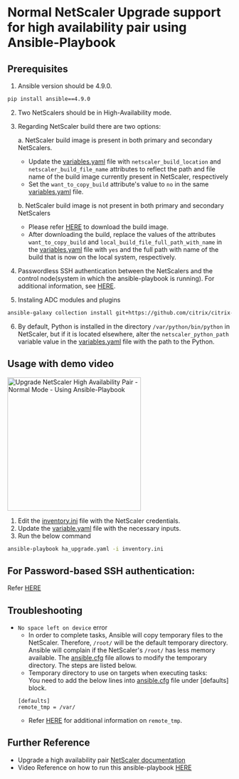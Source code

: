 # Normal NetScaler Upgrade support for high availability pair using Ansible-Playbook

## Prerequisites

1. Ansible version should be 4.9.0. 
```bash
pip install ansible==4.9.0
```
2. Two NetScalers should be in High-Availability mode.
3. Regarding NetScaler build there are two options:

    a. NetScaler build image is present in both primary and secondary NetScalers.    
    * Update the [variables.yaml](./variables.yaml) file with `netscaler_build_location` and `netscaler_build_file_name` attributes to reflect the path and file name of the build image currently present in NetScaler, respectively
    * Set the `want_to_copy_build` attribute's value to `no` in the same [variables.yaml](./variables.yaml) file.

    b. NetScaler build image is not present in both primary and secondary NetScalers
    * Please refer [HERE](https://www.citrix.com/downloads/citrix-adc/) to download the build image. 
    * After downloading the build, replace the values of the attributes `want_to_copy_build` and `local_build_file_full_path_with_name` in the [variables.yaml](./variables.yaml) file with `yes` and the full path with name of the build that is now on the local system, respectively.


4. Passwordless SSH authentication between the NetScalers and the control node(system in which the ansible-playbook is running). For additional information, see [HERE](https://github.com/citrix/citrix-adc-ansible-modules/tree/887afdef75865a0ebd4bccb9c759a4b06689107a#usage).
5. Instaling ADC modules and plugins
```bash
ansible-galaxy collection install git+https://github.com/citrix/citrix-adc-ansible-modules.git#/ansible-collections/adc
```
6. By default, Python is installed in the directory `/var/python/bin/python` in NetScaler, but if it is located elsewhere, alter the `netscaler_python_path` variable value in the [variables.yaml](./variables.yaml) file with the path to the Python.

## Usage with demo video

<a href="https://youtu.be/mqbfWsaX5Xc"><img src="https://www.freepnglogos.com/uploads/youtube-logo-hd-8.png" alt="Upgrade NetScaler High Availability Pair - Normal Mode - Using Ansible-Playbook" width="300"></a>


1. Edit the [inventory.ini](./inventory.ini) file with the NetScaler credentials.
2. Update the [variable.yaml](./variables.yaml) file with the necessary inputs.
2. Run the below command
```bash
ansible-playbook ha_upgrade.yaml -i inventory.ini
```


## For Password-based SSH authentication: 

Refer [HERE](../../../../assets/common_docs/ansible/ansible_password_based_ssh.md)

## Troubleshooting
* `No space left on device` error
    * In order to complete tasks, Ansible will copy temporary files to the NetScaler. Therefore, `/root/` will be the default temporary directory. Ansible will complain if the NetScaler's `/root/` has less memory available. The [ansible.cfg](./ansible.cfg) file allows to modify the temporary directory. The steps are listed below.
    * Temporary directory to use on targets when executing tasks:   
    You need to add the below lines into [ansible.cfg](./ansible.cfg) file under [defaults] block.
    ```
    [defaults]
    remote_tmp = /var/
    ```
    * Refer [HERE](https://docs.ansible.com/ansible/latest/collections/ansible/builtin/sh_shell.html#parameter-remote_tmp) for additional information on `remote_tmp`.



## Further Reference

* Upgrade a high availability pair [NetScaler documentation](https://docs.netscaler.com/en-us/citrix-adc/current-release/upgrade-downgrade-citrix-adc-appliance/upgrade-downgrade-ha-pair.html)
* Video Reference on how to run this ansible-playbook [HERE](https://youtu.be/mqbfWsaX5Xc)

